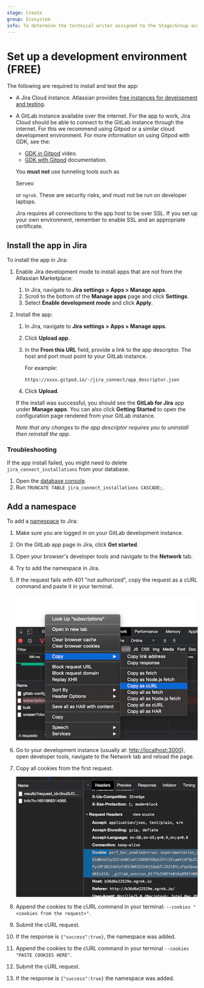 ```yaml
---
stage: Create
group: Ecosystem
info: To determine the technical writer assigned to the Stage/Group associated with this page, see https://about.gitlab.com/handbook/engineering/ux/technical-writing/#assignments
---
```


# Set up a development environment **(FREE)**

The following are required to install and test the app:

- A Jira Cloud instance. Atlassian provides [free instances for development and testing](https://developer.atlassian.com/platform/marketplace/getting-started/#free-developer-instances-to-build-and-test-your-app).
- A GitLab instance available over the internet. For the app to work, Jira Cloud should
  be able to connect to the GitLab instance through the internet. For this we
  recommend using Gitpod or a similar cloud development environment. For more
  information on using Gitpod with GDK, see the:

  - [GDK in Gitpod](https://www.loom.com/share/9c9711d4876a40869b9294eecb24c54d)
    video.
  - [GDK with Gitpod](https://gitlab.com/gitlab-org/gitlab-development-kit/-/blob/main/doc/howto/gitpod.md)
    documentation.

  You **must not** use tunneling tools such as
  <!-- vale gitlab.Spelling = NO --> Serveo <!-- vale gitlab.Spelling = YES -->
  or `ngrok`. These are
  security risks, and must not be run on developer laptops.

  Jira requires all connections to the app host to be over SSL. If you set up
  your own environment, remember to enable SSL and an appropriate certificate.

## Install the app in Jira

To install the app in Jira:

1. Enable Jira development mode to install apps that are not from the Atlassian
   Marketplace:

   1. In Jira, navigate to **Jira settings > Apps > Manage apps**.
   1. Scroll to the bottom of the **Manage apps** page and click **Settings**.
   1. Select **Enable development mode** and click **Apply**.

1. Install the app:

   1. In Jira, navigate to **Jira settings > Apps > Manage apps**.
   1. Click **Upload app**.
   1. In the **From this URL** field, provide a link to the app descriptor. The host and port must point to your GitLab instance.

      For example:

      ```plaintext
      https://xxxx.gitpod.io/-/jira_connect/app_descriptor.json
      ```

   1. Click **Upload**.

   If the install was successful, you should see the **GitLab for Jira** app under **Manage apps**.
   You can also click **Getting Started** to open the configuration page rendered from your GitLab instance.

   _Note that any changes to the app descriptor requires you to uninstall then reinstall the app._

### Troubleshooting

If the app install failed, you might need to delete `jira_connect_installations` from your database.

1. Open the [database console](https://gitlab.com/gitlab-org/gitlab-development-kit/-/blob/main/doc/howto/postgresql.md#access-postgresql).
1. Run `TRUNCATE TABLE jira_connect_installations CASCADE;`.

## Add a namespace

To add a [namespace](../../user/group/index.md#namespaces) to Jira:

1. Make sure you are logged in on your GitLab development instance.
1. On the GitLab app page in Jira, click **Get started**.
1. Open your browser's developer tools and navigate to the **Network** tab.
1. Try to add the namespace in Jira.
1. If the request fails with 401 "not authorized", copy the request as a cURL command
   and paste it in your terminal.

   ![Example Vulnerability](img/copy_curl.png)

1. Go to your development instance (usually at: <http://localhost:3000>), open developer
   tools, navigate to the Network tab and reload the page.
1. Copy all cookies from the first request.

   ![Example Vulnerability](img/copy_cookies.png)

1. Append the cookies to the cURL command in your terminal:
   `--cookies "<cookies from the request>"`.
1. Submit the cURL request.
1. If the response is `{"success":true}`, the namespace was added.
1. Append the cookies to the cURL command in your terminal `--cookies "PASTE COOKIES HERE"`.
1. Submit the cURL request.
1. If the response is `{"success":true}` the namespace was added.
